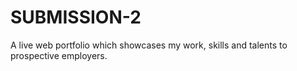# SUBMISSION-2
A live web portfolio which showcases my work, skills and talents to prospective employers.

